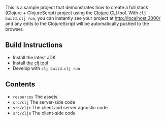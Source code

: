 This is a sample project that demonstrates how to create a full stack (Clojure + ClojureScript) project using the [Clojure CLI](https://clojure.org/guides/getting_started) tool. With `clj build.clj run`, you can instantly see your project at [http://localhost:3000/](http://localhost:3000/) and any edits to the ClojureScript will be automatically pushed to the browser.

## Build Instructions

* Install the latest JDK
* Install [the clj tool](https://clojure.org/guides/getting_started)
* Develop with `clj build.clj run`

## Contents

* `resources` The assets
* `src/clj` The server-side code
* `src/cljc` The client and server agnostic code
* `src/cljs` The client-side code
